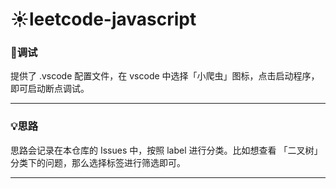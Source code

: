 # ☀️leetcode-javascript

### 📢调试
提供了 .vscode 配置文件，在 vscode 中选择「小爬虫」图标，点击启动程序，即可启动断点调试。

---

### 💡思路
思路会记录在本仓库的 Issues 中，按照 label 进行分类。比如想查看 「二叉树」 分类下的问题，那么选择标签进行筛选即可。

---
